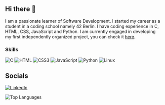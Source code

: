 ## Hi there 👋
I am a passionate learner of Software Development. I started my career as a student in a coding school namely 42 Berlin. I have coding experience in C, HTML, CSS, JavaScript and Python. I am currently engaged in developing my first independently organized project, you can check it [here](https://shakhzod2000.github.io/).

### Skills
![C](https://img.shields.io/badge/C-00599C?style=flat-square&logo=&logoColor=white)
![HTML](https://img.shields.io/badge/HTML-orange)
![CSS3](https://img.shields.io/badge/CSS-1572B6?style=flat-transparent&logo=css3&logoColor=white)
![JavaScript](https://img.shields.io/badge/JavaScript-323330?style=flat-square&logo=javascript&logoColor=F7DF1E)
![Python](https://img.shields.io/badge/Python-323330?style=flat-square&logo=python&logoColor=F7DF1E)
![Linux](https://img.shields.io/badge/Linux-FCC624?style=flat-square&logo=linux&logoColor=black)
## Socials
[![LinkedIn](https://img.shields.io/badge/LinkedIn-0077B5?style=flat-square&logo=linkedin&logoColor=white)](https://www.linkedin.com/in/https://www.linkedin.com/in/shakhzod-shermatov-18b074180/)

![Top Languages](https://github-readme-stats.vercel.app/api/top-langs/?username=shakhzod2000&layout=compact&hide=Makefile&langs_count=8)
<!--
https://www.w3schools.com/c/c_intro.php
- 🔭 I’m currently working on ...
- 🌱 I’m currently learning ...
- 👯 I’m looking to collaborate on ...
- 🤔 I’m looking for help with ...
- 💬 Ask me about ...
- 📫 How to reach me: ...
- 😄 Pronouns: ...
- ⚡ Fun fact: ...
-->
